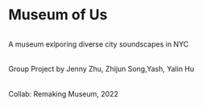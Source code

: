 # Museum of Us

###### 
A museum exlporing diverse city soundscapes in NYC
###### 
Group Project by Jenny Zhu, Zhijun Song,Yash, Yalin Hu
###### 
Collab: Remaking Museum, 2022
